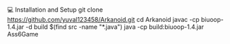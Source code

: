 💻 Installation and Setup
git clone https://github.com/yuval123458/Arkanoid.git
cd Arkanoid
javac -cp biuoop-1.4.jar -d build $(find src -name "*.java")
java -cp build:biuoop-1.4.jar Ass6Game

